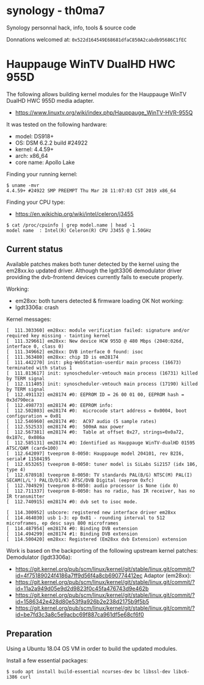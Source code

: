 # synology - th0ma7
Synology personnal hack, info, tools &amp; source code

Donnations welcomed at: `0x522d164549E68681dfaC850A2cabdb95686C1fEC`

# Hauppauge WinTV DualHD HWC 955D
The following allows building kernel modules for the Hauppauge WinTV DualHD HWC 955D media adapter.
* https://www.linuxtv.org/wiki/index.php/Hauppauge_WinTV-HVR-955Q

It was tested on the following hardware:
* model: DS918+
* OS: DSM 6.2.2 build #24922
* kernel: 4.4.59+
* arch: x86_64
* core name: Apollo Lake

Finding your running kernel:
```
$ uname -mvr
4.4.59+ #24922 SMP PREEMPT Thu Mar 28 11:07:03 CST 2019 x86_64
```

Finding your CPU type:
* https://en.wikichip.org/wiki/intel/celeron/j3455
```
$ cat /proc/cpuinfo | grep model.name | head -1
model name	: Intel(R) Celeron(R) CPU J3455 @ 1.50GHz
```

## Current status
Available patches makes both tuner detected by the kernel using the em28xx.ko updated driver.  Although the lgdt3306 demodulator driver providing the dvb-frontend devices currently fails to execute properly.

Working:
- em28xx: both tuners detected & firmware loading OK
Not working:
- lgdt3306a: crash

Kernel messages:
```
[  111.303360] em28xx: module verification failed: signature and/or required key missing - tainting kernel
[  111.329661] em28xx: New device HCW 955D @ 480 Mbps (2040:026d, interface 0, class 0)
[  111.349662] em28xx: DVB interface 0 found: isoc
[  111.363480] em28xx: chip ID is em28174
[  111.442270] init: pkg-WebStation-userdir main process (16673) terminated with status 1
[  111.813617] init: synoscheduler-vmtouch main process (16731) killed by TERM signal
[  112.111405] init: synoscheduler-vmtouch main process (17190) killed by TERM signal
[  112.491132] em28174 #0: EEPROM ID = 26 00 01 00, EEPROM hash = 0x3d790eca
[  112.498773] em28174 #0: EEPROM info:
[  112.502803] em28174 #0: 	microcode start address = 0x0004, boot configuration = 0x01
[  112.546960] em28174 #0: 	AC97 audio (5 sample rates)
[  112.552533] em28174 #0: 	500mA max power
[  112.567381] em28174 #0: 	Table at offset 0x27, strings=0x0a72, 0x187c, 0x086a
[  112.585131] em28174 #0: Identified as Hauppauge WinTV-dualHD 01595 ATSC/QAM (card=100)
[  112.642097] tveeprom 8-0050: Hauppauge model 204101, rev B2I6, serial# 11584195
[  112.653265] tveeprom 8-0050: tuner model is SiLabs Si2157 (idx 186, type 4)
[  112.678918] tveeprom 8-0050: TV standards PAL(B/G) NTSC(M) PAL(I) SECAM(L/L') PAL(D/D1/K) ATSC/DVB Digital (eeprom 0xfc)
[  112.704929] tveeprom 8-0050: audio processor is None (idx 0)
[  112.711337] tveeprom 8-0050: has no radio, has IR receiver, has no IR transmitter
[  112.740915] em28174 #0: dvb set to isoc mode.

[  114.300952] usbcore: registered new interface driver em28xx
[  114.464030] usb 1-3: ep 0x81 - rounding interval to 512 microframes, ep desc says 800 microframes
[  114.487954] em28174 #0: Binding DVB extension
[  114.494299] em28174 #1: Binding DVB extension
[  114.500420] em28xx: Registered (Em28xx dvb Extension) extension
```
Work is based on the backporting of the following upstream kernel patches:
Demodulator (lgdt3306a):
* https://git.kernel.org/pub/scm/linux/kernel/git/stable/linux.git/commit/?id=4f75189024f4186a7ff9d56f4a8cb690774412ec
Adaptor (em28xx):
* https://git.kernel.org/pub/scm/linux/kernel/git/stable/linux.git/commit/?id=11a2a949d05e9d2d9823f0c45fa476743d9e462b
* https://git.kernel.org/pub/scm/linux/kernel/git/stable/linux.git/commit/?id=1586342e428d80e53f9a926b2e238d2175b9f5b5
* https://git.kernel.org/pub/scm/linux/kernel/git/stable/linux.git/commit/?id=be7fd3c3a8c5e9acbc69f887ca961df5e68cf6f0

## Preparation
Using a Ubuntu 18.04 OS VM in order to build the updated modules.

Install a few essential packages:
```
$ sudo apt install build-essential ncurses-dev bc libssl-dev libc6-i386 curl
```

